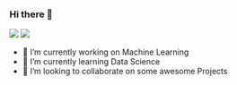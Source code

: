 ### Hi there 👋
<img src="https://github-readme-stats.vercel.app/api?username=avinashnarayan123&show_icons=true&count_private=true&theme=radical ">
<img  src="https://github-readme-stats.vercel.app/api/top-langs/?username=avinashnarayan123&theme=dark&hide_langs_below=1" />

<!--
**avinashnarayan123/avinashnarayan123** is a ✨ _special_ ✨ repository because its `README.md` (this file) appears on your GitHub profile.

Here are some ideas to get you started:

- 🔭 I’m currently working on Machine Learning
- 🌱 I’m currently learning Data Science
- 👯 I’m looking to collaborate on some awesome Projects
-->
- 🔭 I’m currently working on Machine Learning
- 🌱 I’m currently learning Data Science
- 👯 I’m looking to collaborate on some awesome Projects
